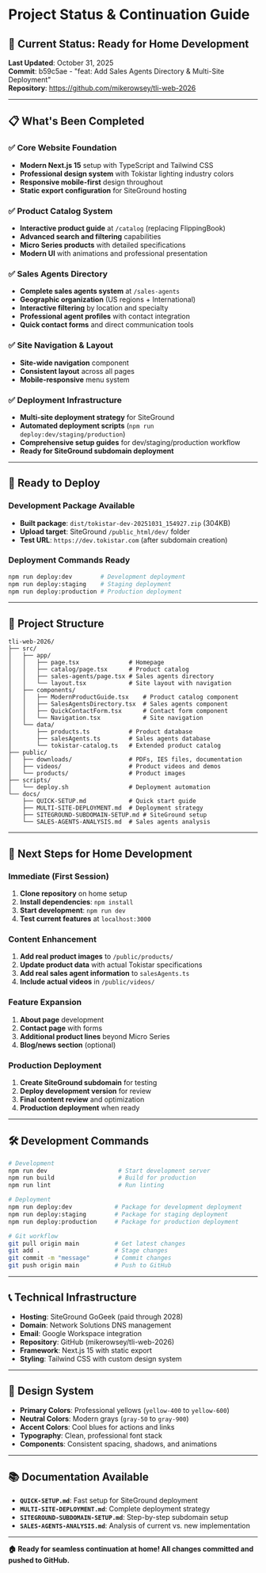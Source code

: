# Project Status & Continuation Guide

## 🎯 **Current Status: Ready for Home Development**

**Last Updated**: October 31, 2025  
**Commit**: b59c5ae - "feat: Add Sales Agents Directory & Multi-Site Deployment"  
**Repository**: https://github.com/mikerowsey/tli-web-2026  

---

## 📋 **What's Been Completed**

### ✅ **Core Website Foundation**
- **Modern Next.js 15** setup with TypeScript and Tailwind CSS
- **Professional design system** with Tokistar lighting industry colors
- **Responsive mobile-first** design throughout
- **Static export configuration** for SiteGround hosting

### ✅ **Product Catalog System**
- **Interactive product guide** at `/catalog` (replacing FlippingBook)
- **Advanced search and filtering** capabilities
- **Micro Series products** with detailed specifications
- **Modern UI** with animations and professional presentation

### ✅ **Sales Agents Directory** 
- **Complete sales agents system** at `/sales-agents`
- **Geographic organization** (US regions + International)
- **Interactive filtering** by location and specialty
- **Professional agent profiles** with contact integration
- **Quick contact forms** and direct communication tools

### ✅ **Site Navigation & Layout**
- **Site-wide navigation** component
- **Consistent layout** across all pages
- **Mobile-responsive** menu system

### ✅ **Deployment Infrastructure**
- **Multi-site deployment strategy** for SiteGround
- **Automated deployment scripts** (`npm run deploy:dev/staging/production`)
- **Comprehensive setup guides** for dev/staging/production workflow
- **Ready for SiteGround subdomain deployment**

---

## 🚀 **Ready to Deploy**

### **Development Package Available**
- **Built package**: `dist/tokistar-dev-20251031_154927.zip` (304KB)
- **Upload target**: SiteGround `/public_html/dev/` folder
- **Test URL**: `https://dev.tokistar.com` (after subdomain creation)

### **Deployment Commands Ready**
```bash
npm run deploy:dev        # Development deployment
npm run deploy:staging    # Staging deployment  
npm run deploy:production # Production deployment
```

---

## 📂 **Project Structure**

```
tli-web-2026/
├── src/
│   ├── app/
│   │   ├── page.tsx              # Homepage
│   │   ├── catalog/page.tsx      # Product catalog
│   │   ├── sales-agents/page.tsx # Sales agents directory
│   │   └── layout.tsx            # Site layout with navigation
│   ├── components/
│   │   ├── ModernProductGuide.tsx    # Product catalog component
│   │   ├── SalesAgentsDirectory.tsx  # Sales agents component
│   │   ├── QuickContactForm.tsx      # Contact form component
│   │   └── Navigation.tsx            # Site navigation
│   └── data/
│       ├── products.ts           # Product database
│       ├── salesAgents.ts        # Sales agents database
│       └── tokistar-catalog.ts   # Extended product catalog
├── public/
│   ├── downloads/                # PDFs, IES files, documentation
│   ├── videos/                   # Product videos and demos
│   └── products/                 # Product images
├── scripts/
│   └── deploy.sh                 # Deployment automation
└── docs/
    ├── QUICK-SETUP.md            # Quick start guide
    ├── MULTI-SITE-DEPLOYMENT.md  # Deployment strategy
    ├── SITEGROUND-SUBDOMAIN-SETUP.md # SiteGround setup
    └── SALES-AGENTS-ANALYSIS.md  # Sales agents analysis
```

---

## 🔄 **Next Steps for Home Development**

### **Immediate (First Session)**
1. **Clone repository** on home setup
2. **Install dependencies**: `npm install`
3. **Start development**: `npm run dev`
4. **Test current features** at `localhost:3000`

### **Content Enhancement**
1. **Add real product images** to `/public/products/`
2. **Update product data** with actual Tokistar specifications
3. **Add real sales agent information** to `salesAgents.ts`
4. **Include actual videos** in `/public/videos/`

### **Feature Expansion**
1. **About page** development
2. **Contact page** with forms
3. **Additional product lines** beyond Micro Series
4. **Blog/news section** (optional)

### **Production Deployment**
1. **Create SiteGround subdomain** for testing
2. **Deploy development version** for review
3. **Final content review** and optimization
4. **Production deployment** when ready

---

## 🛠️ **Development Commands**

```bash
# Development
npm run dev                    # Start development server
npm run build                  # Build for production
npm run lint                   # Run linting

# Deployment
npm run deploy:dev            # Package for development deployment
npm run deploy:staging        # Package for staging deployment
npm run deploy:production     # Package for production deployment

# Git workflow
git pull origin main          # Get latest changes
git add .                     # Stage changes
git commit -m "message"       # Commit changes
git push origin main          # Push to GitHub
```

---

## 📞 **Technical Infrastructure**

- **Hosting**: SiteGround GoGeek (paid through 2028)
- **Domain**: Network Solutions DNS management
- **Email**: Google Workspace integration
- **Repository**: GitHub (mikerowsey/tli-web-2026)
- **Framework**: Next.js 15 with static export
- **Styling**: Tailwind CSS with custom design system

---

## 🎨 **Design System**

- **Primary Colors**: Professional yellows (`yellow-400` to `yellow-600`)
- **Neutral Colors**: Modern grays (`gray-50` to `gray-900`)
- **Accent Colors**: Cool blues for actions and links
- **Typography**: Clean, professional font stack
- **Components**: Consistent spacing, shadows, and animations

---

## 📚 **Documentation Available**

- **`QUICK-SETUP.md`**: Fast setup for SiteGround deployment
- **`MULTI-SITE-DEPLOYMENT.md`**: Complete deployment strategy
- **`SITEGROUND-SUBDOMAIN-SETUP.md`**: Step-by-step subdomain setup
- **`SALES-AGENTS-ANALYSIS.md`**: Analysis of current vs. new implementation

---

**🏠 Ready for seamless continuation at home! All changes committed and pushed to GitHub.**